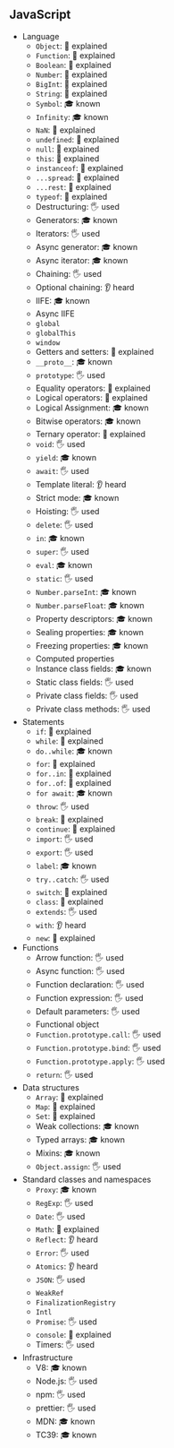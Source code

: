 ## JavaScript

- Language
  - `Object`: 🙋 explained
  - `Function`: 🙋 explained
  - `Boolean`: 🙋 explained
  - `Number`: 🙋 explained
  - `BigInt`: 🙋 explained
  - `String`: 🙋 explained
  - `Symbol`: 🎓 known
  - `Infinity`: 🎓 known
  - `NaN`: 🙋 explained
  - `undefined`: 🙋 explained
  - `null`: 🙋 explained
  - `this`: 🙋 explained
  - `instanceof`: 🙋 explained
  - `...spread`: 🙋 explained
  - `...rest`: 🙋 explained
  - `typeof`: 🙋 explained
  - Destructuring: 🖐️ used
  - Generators: 🎓 known
  - Iterators: 🖐️ used
  - Async generator: 🎓 known
  - Async iterator: 🎓 known
  - Chaining: 🖐️ used
  - Optional chaining: 👂 heard
  - IIFE: 🎓 known
  - Async IIFE
  - `global`
  - `globalThis`
  - `window`
  - Getters and setters: 🙋 explained
  - `__proto__`: 🎓 known
  - `prototype`: 🖐️ used
  - Equality operators: 🙋 explained
  - Logical operators: 🙋 explained
  - Logical Assignment: 🎓 known
  - Bitwise operators: 🎓 known
  - Ternary operator: 🙋 explained
  - `void`: 🖐️ used
  - `yield`: 🎓 known
  - `await`: 🖐️ used
  - Template literal: 👂 heard
  - Strict mode: 🎓 known
  - Hoisting: 🖐️ used
  - `delete`: 🖐️ used
  - `in`: 🎓 known
  - `super`: 🖐️ used
  - `eval`: 🎓 known
  - `static`: 🖐️ used
  - `Number.parseInt`: 🎓 known
  - `Number.parseFloat`: 🎓 known
  - Property descriptors: 🎓 known
  - Sealing properties: 🎓 known
  - Freezing properties: 🎓 known
  - Computed properties
  - Instance class fields: 🎓 known
  - Static class fields: 🖐️ used
  - Private class fields: 🖐️ used
  - Private class methods: 🖐️ used
- Statements
  - `if`: 🙋 explained
  - `while`: 🙋 explained
  - `do..while`: 🎓 known
  - `for`: 🙋 explained
  - `for..in`: 🙋 explained
  - `for..of`: 🙋 explained
  - `for await`: 🎓 known
  - `throw`: 🖐️ used
  - `break`: 🙋 explained
  - `continue`: 🙋 explained
  - `import`: 🖐️ used
  - `export`: 🖐️ used
  - `label`: 🎓 known
  - `try..catch`: 🖐️ used
  - `switch`: 🙋 explained
  - `class`: 🙋 explained
  - `extends`: 🖐️ used
  - `with`: 👂 heard
  - `new`: 🙋 explained
- Functions
  - Arrow function: 🖐️ used
  - Async function: 🖐️ used
  - Function declaration: 🖐️ used
  - Function expression: 🖐️ used
  - Default parameters: 🖐️ used
  - Functional object
  - `Function.prototype.call`: 🖐️ used
  - `Function.prototype.bind`: 🖐️ used
  - `Function.prototype.apply`: 🖐️ used
  - `return`: 🖐️ used
- Data structures
  - `Array`: 🙋 explained
  - `Map`: 🙋 explained
  - `Set`: 🙋 explained
  - Weak collections: 🎓 known
  - Typed arrays: 🎓 known
  - Mixins: 🎓 known
  - `Object.assign`: 🖐️ used
- Standard classes and namespaces
  - `Proxy`: 🎓 known
  - `RegExp`: 🖐️ used
  - `Date`: 🖐️ used
  - `Math`: 🙋 explained
  - `Reflect`: 👂 heard
  - `Error`: 🖐️ used
  - `Atomics`: 👂 heard
  - `JSON`: 🖐️ used
  - `WeakRef`
  - `FinalizationRegistry`
  - `Intl`
  - `Promise`: 🖐️ used
  - `console`: 🙋 explained
  - Timers: 🖐️ used
- Infrastructure
  - V8: 🎓 known
  - Node.js: 🖐️ used
  - npm: 🖐️ used
  - prettier: 🖐️ used
  - MDN: 🎓 known
  - TC39: 🎓 known
